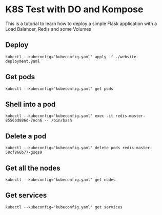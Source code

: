 # K8S Test with DO and Kompose

This is a tutorial to learn how to deploy a simple Flask application with a Load Balancer, Redis and some Volumes

## Deploy

    kubectl --kubeconfig="kubeconfig.yaml" apply -f ./website-deployment.yaml

## Get pods

    kubectl --kubeconfig="kubeconfig.yaml" get pods

## Shell into a pod

    kubectl --kubeconfig="kubeconfig.yaml" exec -it redis-master-8556bd886d-7ncn6 -- /bin/bash

## Delete a pod

    kubectl --kubeconfig="kubeconfig.yaml" delete pods redis-master-58cf866b77-gsqs9

## Get all the nodes

    kubectl --kubeconfig="kubeconfig.yaml" get nodes

## Get services

    kubectl --kubeconfig="kubeconfig.yaml" get services
